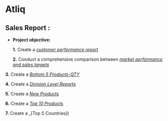 # Atliq
## Sales Report :


- **Project objective:** 

    **1.** Create a _[customer performance report](https://github.com/Zeeshu3126/Atliq/blob/main/Customer%20Performance%20Report.pdf)_

   **2.** Conduct a comprehensive comparison between _[market performance and sales targets](https://github.com/Zeeshu3126/Atliq/blob/main/Market%20Performance%20vs%20Target.pdf)_

**3.** Create a _[Bottom 5 Products-QTY](https://github.com/Zeeshu3126/Atliq/blob/main/Bottom%205%20Products%20-%20QTY.pdf)_

 **4.** Create a _[Division Level Reports](https://github.com/Zeeshu3126/Atliq/blob/main/Division%20Level%20Report.pdf)_

  **5.** Create a _[New Products](https://github.com/Zeeshu3126/Atliq/blob/main/New%20Products%20-%202021.pdf)_

  **6.** Create a _[Top 10 Products](https://github.com/Zeeshu3126/Atliq/blob/main/Top%2010%20Products.pdf)_
  
**7.** Create a _[Top 5 Countries](
 
